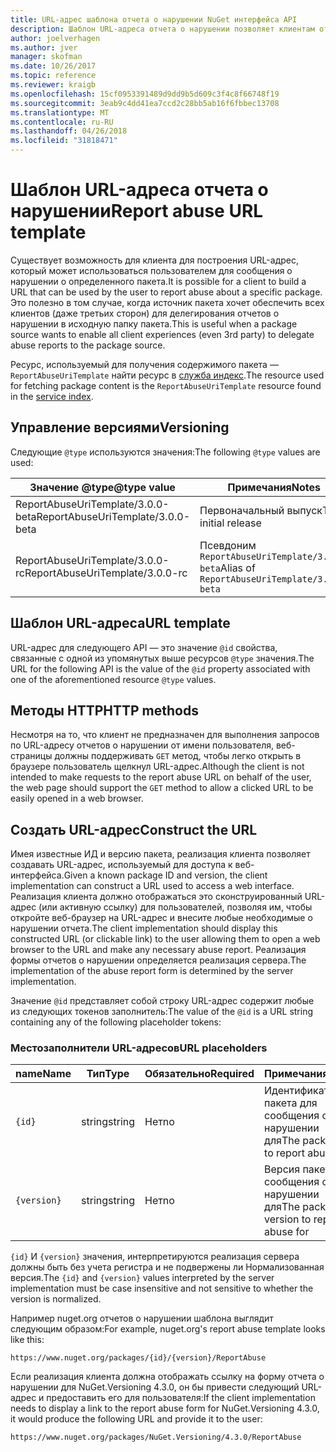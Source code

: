 ```yaml
---
title: URL-адрес шаблона отчета о нарушении NuGet интерфейса API
description: Шаблон URL-адреса отчета о нарушении позволяет клиентам отображать ссылку на отчет о нарушении в их пользовательского интерфейса.
author: joelverhagen
ms.author: jver
manager: skofman
ms.date: 10/26/2017
ms.topic: reference
ms.reviewer: kraigb
ms.openlocfilehash: 15cf0953391489d9dd9b5d609c3f4c8f66748f19
ms.sourcegitcommit: 3eab9c4dd41ea7ccd2c28bb5ab16f6fbbec13708
ms.translationtype: MT
ms.contentlocale: ru-RU
ms.lasthandoff: 04/26/2018
ms.locfileid: "31818471"
---
```

# <a name="report-abuse-url-template"></a><span data-ttu-id="fc2c5-103">Шаблон URL-адреса отчета о нарушении</span><span class="sxs-lookup"><span data-stu-id="fc2c5-103">Report abuse URL template</span></span>

<span data-ttu-id="fc2c5-104">Существует возможность для клиента для построения URL-адрес, который может использоваться пользователем для сообщения о нарушении о определенного пакета.</span><span class="sxs-lookup"><span data-stu-id="fc2c5-104">It is possible for a client to build a URL that can be used by the user to report abuse about a specific package.</span></span> <span data-ttu-id="fc2c5-105">Это полезно в том случае, когда источник пакета хочет обеспечить всех клиентов (даже третьих сторон) для делегирования отчетов о нарушении в исходную папку пакета.</span><span class="sxs-lookup"><span data-stu-id="fc2c5-105">This is useful when a package source wants to enable all client experiences (even 3rd party) to delegate abuse reports to the package source.</span></span>

<span data-ttu-id="fc2c5-106">Ресурс, используемый для получения содержимого пакета — `ReportAbuseUriTemplate` найти ресурс в [служба индекс](service-index.md).</span><span class="sxs-lookup"><span data-stu-id="fc2c5-106">The resource used for fetching package content is the `ReportAbuseUriTemplate` resource found in the [service index](service-index.md).</span></span>

## <a name="versioning"></a><span data-ttu-id="fc2c5-107">Управление версиями</span><span class="sxs-lookup"><span data-stu-id="fc2c5-107">Versioning</span></span>

<span data-ttu-id="fc2c5-108">Следующие `@type` используются значения:</span><span class="sxs-lookup"><span data-stu-id="fc2c5-108">The following `@type` values are used:</span></span>

<span data-ttu-id="fc2c5-109">Значение @type</span><span class="sxs-lookup"><span data-stu-id="fc2c5-109">@type value</span></span>                       | <span data-ttu-id="fc2c5-110">Примечания</span><span class="sxs-lookup"><span data-stu-id="fc2c5-110">Notes</span></span>
--------------------------------- | -----
<span data-ttu-id="fc2c5-111">ReportAbuseUriTemplate/3.0.0-beta</span><span class="sxs-lookup"><span data-stu-id="fc2c5-111">ReportAbuseUriTemplate/3.0.0-beta</span></span> | <span data-ttu-id="fc2c5-112">Первоначальный выпуск</span><span class="sxs-lookup"><span data-stu-id="fc2c5-112">The initial release</span></span>
<span data-ttu-id="fc2c5-113">ReportAbuseUriTemplate/3.0.0-rc</span><span class="sxs-lookup"><span data-stu-id="fc2c5-113">ReportAbuseUriTemplate/3.0.0-rc</span></span>   | <span data-ttu-id="fc2c5-114">Псевдоним `ReportAbuseUriTemplate/3.0.0-beta`</span><span class="sxs-lookup"><span data-stu-id="fc2c5-114">Alias of `ReportAbuseUriTemplate/3.0.0-beta`</span></span>

## <a name="url-template"></a><span data-ttu-id="fc2c5-115">Шаблон URL-адреса</span><span class="sxs-lookup"><span data-stu-id="fc2c5-115">URL template</span></span>

<span data-ttu-id="fc2c5-116">URL-адрес для следующего API — это значение `@id` свойства, связанные с одной из упомянутых выше ресурсов `@type` значения.</span><span class="sxs-lookup"><span data-stu-id="fc2c5-116">The URL for the following API is the value of the `@id` property associated with one of the aforementioned resource `@type` values.</span></span>

## <a name="http-methods"></a><span data-ttu-id="fc2c5-117">Методы HTTP</span><span class="sxs-lookup"><span data-stu-id="fc2c5-117">HTTP methods</span></span>

<span data-ttu-id="fc2c5-118">Несмотря на то, что клиент не предназначен для выполнения запросов по URL-адресу отчетов о нарушении от имени пользователя, веб-страницы должны поддерживать `GET` метод, чтобы легко открыть в браузере пользователь щелкнул URL-адрес.</span><span class="sxs-lookup"><span data-stu-id="fc2c5-118">Although the client is not intended to make requests to the report abuse URL on behalf of the user, the web page should support the `GET` method to allow a clicked URL to be easily opened in a web browser.</span></span>

## <a name="construct-the-url"></a><span data-ttu-id="fc2c5-119">Создать URL-адрес</span><span class="sxs-lookup"><span data-stu-id="fc2c5-119">Construct the URL</span></span>

<span data-ttu-id="fc2c5-120">Имея известные ИД и версию пакета, реализация клиента позволяет создавать URL-адрес, используемый для доступа к веб-интерфейса.</span><span class="sxs-lookup"><span data-stu-id="fc2c5-120">Given a known package ID and version, the client implementation can construct a URL used to access a web interface.</span></span> <span data-ttu-id="fc2c5-121">Реализация клиента должно отображаться это сконструированный URL-адрес (или активную ссылку) для пользователей, позволяя им, чтобы откройте веб-браузер на URL-адрес и внесите любые необходимые о нарушении отчета.</span><span class="sxs-lookup"><span data-stu-id="fc2c5-121">The client implementation should display this constructed URL (or clickable link) to the user allowing them to open a web browser to the URL and make any necessary abuse report.</span></span> <span data-ttu-id="fc2c5-122">Реализация формы отчетов о нарушении определяется реализация сервера.</span><span class="sxs-lookup"><span data-stu-id="fc2c5-122">The implementation of the abuse report form is determined by the server implementation.</span></span>

<span data-ttu-id="fc2c5-123">Значение `@id` представляет собой строку URL-адрес содержит любые из следующих токенов заполнитель:</span><span class="sxs-lookup"><span data-stu-id="fc2c5-123">The value of the `@id` is a URL string containing any of the following placeholder tokens:</span></span>

### <a name="url-placeholders"></a><span data-ttu-id="fc2c5-124">Местозаполнители URL-адресов</span><span class="sxs-lookup"><span data-stu-id="fc2c5-124">URL placeholders</span></span>

<span data-ttu-id="fc2c5-125">name</span><span class="sxs-lookup"><span data-stu-id="fc2c5-125">Name</span></span>        | <span data-ttu-id="fc2c5-126">Тип</span><span class="sxs-lookup"><span data-stu-id="fc2c5-126">Type</span></span>    | <span data-ttu-id="fc2c5-127">Обязательно</span><span class="sxs-lookup"><span data-stu-id="fc2c5-127">Required</span></span> | <span data-ttu-id="fc2c5-128">Примечания</span><span class="sxs-lookup"><span data-stu-id="fc2c5-128">Notes</span></span>
----------- | ------- | -------- | -----
`{id}`      | <span data-ttu-id="fc2c5-129">string</span><span class="sxs-lookup"><span data-stu-id="fc2c5-129">string</span></span>  | <span data-ttu-id="fc2c5-130">Нет</span><span class="sxs-lookup"><span data-stu-id="fc2c5-130">no</span></span>       | <span data-ttu-id="fc2c5-131">Идентификатор пакета для сообщения о нарушении для</span><span class="sxs-lookup"><span data-stu-id="fc2c5-131">The package ID to report abuse for</span></span>
`{version}` | <span data-ttu-id="fc2c5-132">string</span><span class="sxs-lookup"><span data-stu-id="fc2c5-132">string</span></span>  | <span data-ttu-id="fc2c5-133">Нет</span><span class="sxs-lookup"><span data-stu-id="fc2c5-133">no</span></span>       | <span data-ttu-id="fc2c5-134">Версия пакета для сообщения о нарушении для</span><span class="sxs-lookup"><span data-stu-id="fc2c5-134">The package version to report abuse for</span></span>

<span data-ttu-id="fc2c5-135">`{id}` И `{version}` значения, интерпретируются реализация сервера должны быть без учета регистра и не подвержены ли Нормализованная версия.</span><span class="sxs-lookup"><span data-stu-id="fc2c5-135">The `{id}` and `{version}` values interpreted by the server implementation must be case insensitive and not sensitive to whether the version is normalized.</span></span>

<span data-ttu-id="fc2c5-136">Например nuget.org отчетов о нарушении шаблона выглядит следующим образом:</span><span class="sxs-lookup"><span data-stu-id="fc2c5-136">For example, nuget.org's report abuse template looks like this:</span></span>

    https://www.nuget.org/packages/{id}/{version}/ReportAbuse

<span data-ttu-id="fc2c5-137">Если реализация клиента должна отображать ссылку на форму отчета о нарушении для NuGet.Versioning 4.3.0, он бы привести следующий URL-адрес и предоставить его для пользователя:</span><span class="sxs-lookup"><span data-stu-id="fc2c5-137">If the client implementation needs to display a link to the report abuse form for NuGet.Versioning 4.3.0, it would produce the following URL and provide it to the user:</span></span>

    https://www.nuget.org/packages/NuGet.Versioning/4.3.0/ReportAbuse
